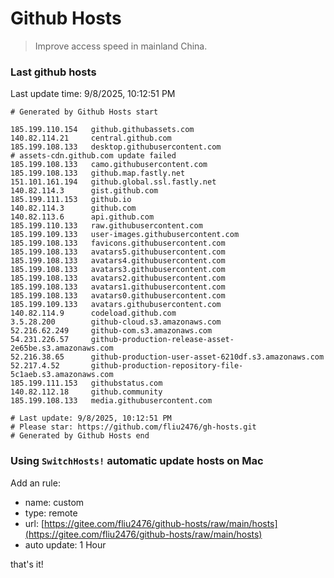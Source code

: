 # Github Hosts

> Improve access speed in mainland China.

### Last github hosts

Last update time: 9/8/2025, 10:12:51 PM

```base
# Generated by Github Hosts start 

185.199.110.154   github.githubassets.com
140.82.114.21     central.github.com
185.199.108.133   desktop.githubusercontent.com
# assets-cdn.github.com update failed
185.199.108.133   camo.githubusercontent.com
185.199.108.133   github.map.fastly.net
151.101.161.194   github.global.ssl.fastly.net
140.82.114.3      gist.github.com
185.199.111.153   github.io
140.82.114.3      github.com
140.82.113.6      api.github.com
185.199.110.133   raw.githubusercontent.com
185.199.109.133   user-images.githubusercontent.com
185.199.108.133   favicons.githubusercontent.com
185.199.108.133   avatars5.githubusercontent.com
185.199.108.133   avatars4.githubusercontent.com
185.199.108.133   avatars3.githubusercontent.com
185.199.108.133   avatars2.githubusercontent.com
185.199.108.133   avatars1.githubusercontent.com
185.199.108.133   avatars0.githubusercontent.com
185.199.109.133   avatars.githubusercontent.com
140.82.114.9      codeload.github.com
3.5.28.200        github-cloud.s3.amazonaws.com
52.216.62.249     github-com.s3.amazonaws.com
54.231.226.57     github-production-release-asset-2e65be.s3.amazonaws.com
52.216.38.65      github-production-user-asset-6210df.s3.amazonaws.com
52.217.4.52       github-production-repository-file-5c1aeb.s3.amazonaws.com
185.199.111.153   githubstatus.com
140.82.112.18     github.community
185.199.108.133   media.githubusercontent.com

# Last update: 9/8/2025, 10:12:51 PM
# Please star: https://github.com/fliu2476/gh-hosts.git
# Generated by Github Hosts end
```

### Using `SwitchHosts!` automatic update hosts on Mac
Add an rule:
- name: custom
- type: remote
- url: [https://gitee.com/fliu2476/github-hosts/raw/main/hosts](https://gitee.com/fliu2476/github-hosts/raw/main/hosts)
- auto update: 1 Hour

that's it!

